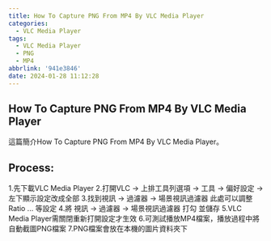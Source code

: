 ```yaml
---
title: How To Capture PNG From MP4 By VLC Media Player
categories:
  - VLC Media Player
tags:
  - VLC Media Player
  - PNG
  - MP4
abbrlink: '941e3846'
date: 2024-01-28 11:12:28
---
```

How To Capture PNG From MP4 By VLC Media Player
-----------------------------------------------------------------------------------------------
<!--more-->
這篇簡介How To Capture PNG From MP4 By VLC Media Player。

Process:
-----------------------------------------------------------------------------------------------
1.先下載VLC Media Player
2.打開VLC -> 上排工具列選項 -> 工具 -> 偏好設定 -> 左下顯示設定改成全部
3.找到視訊 -> 過濾器 -> 場景視訊過濾器 此處可以調整Ratio ... 等設定
4.將 視訊 -> 過濾器 -> 場景視訊過濾器 打勾 並儲存
5.VLC Media Player需關閉重新打開設定才生效
6.可測試播放MP4檔案，播放過程中將自動截圖PNG檔案
7.PNG檔案會放在本機的圖片資料夾下
